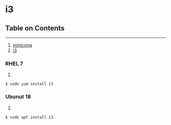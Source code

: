 # i3

## Table on Contents
-------------------
1. [minicona](https://github.com/jcook3701/linux-setup/tree/master/miniconda)
2. [i3](https://github.com/jcook3701/linux-setup/tree/master/i3)

### RHEL 7
1.
```
$ sudo yum install i3
```


### Ubunut 18
2.
```
$ sudo apt install i3
```
